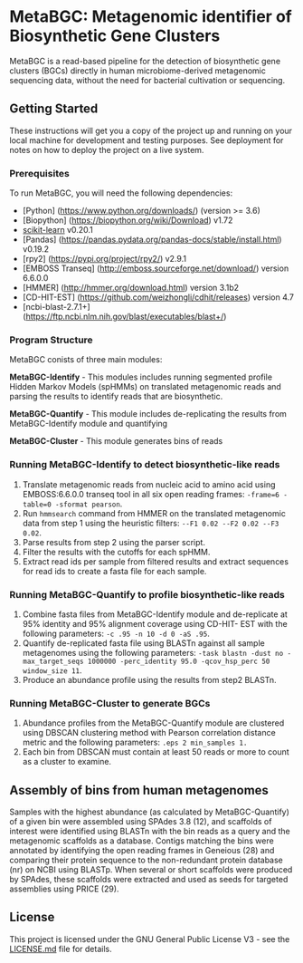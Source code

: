 # MetaBGC: Metagenomic identifier of Biosynthetic Gene Clusters 

MetaBGC is a read-based pipeline for the detection of biosynthetic gene clusters (BGCs) directly in human microbiome-derived metagenomic sequencing data, without the need for bacterial cultivation or sequencing. 

## Getting Started

These instructions will get you a copy of the project up and running on your local machine for development and testing purposes. See deployment for notes on how to deploy the project on a live system.

### Prerequisites

To run MetaBGC, you will need the following dependencies:

* [Python] (https://www.python.org/downloads/) (version >= 3.6)
* [Biopython] (https://biopython.org/wiki/Download) v1.72
* [scikit-learn](https://scikit-learn.org/stable/install.html) v0.20.1
* [Pandas] (https://pandas.pydata.org/pandas-docs/stable/install.html) v0.19.2 
* [rpy2] (https://pypi.org/project/rpy2/) v2.9.1
* [EMBOSS Transeq] (http://emboss.sourceforge.net/download/) version 6.6.0.0
* [HMMER] (http://hmmer.org/download.html) version 3.1b2
* [CD-HIT-EST] (https://github.com/weizhongli/cdhit/releases) version 4.7
* [ncbi-blast-2.7.1+] (https://ftp.ncbi.nlm.nih.gov/blast/executables/blast+/)

### Program Structure

MetaBGC conists of three main modules: 

**MetaBGC-Identify** - This modules includes running segmented profile Hidden Markov Models (spHMMs) on translated metagenomic reads and parsing the results to identify reads that are biosynthetic.

**MetaBGC-Quantify** - This module includes de-replicating the results from MetaBGC-Identify module and quantifying 

**MetaBGC-Cluster** - This module generates bins of reads 

### Running MetaBGC-Identify to detect biosynthetic-like reads

1. Translate metagenomic reads from nucleic acid to amino acid using EMBOSS:6.6.0.0 transeq tool in all six open reading frames: `-frame=6 - table=0 -sformat pearson`. 
2. Run `hmmsearch` command from HMMER on the translated metagenomic data from step 1 using the heuristic filters: `--F1 0.02 --F2 0.02 --F3 0.02`. 
3. Parse results from step 2 using the parser script. 
4. Filter the results with the cutoffs for each spHMM. 
5. Extract read ids per sample from filtered results and extract sequences for read ids to create a fasta file for each sample. 

### Running MetaBGC-Quantify to profile biosynthetic-like reads

1. Combine fasta files from MetaBGC-Identify module and de-replicate at 95% identity and 95% alignment coverage using CD-HIT- EST with the following parameters: `-c .95 -n 10 -d 0 -aS .95`. 
2. Quantify de-replicated fasta file using BLASTn against all sample metagenomes using the following parameters: `-task blastn -dust no -max_target_seqs 1000000 -perc_identity 95.0 -qcov_hsp_perc 50 window_size 11`. 
3. Produce an abundance profile using the results from step2 BLASTn. 

### Running MetaBGC-Cluster to generate BGCs
1. Abundance profiles from the MetaBGC-Quantify module are clustered using DBSCAN clustering method with Pearson correlation distance metric and the following parameters: `.eps 2 min_samples 1.`
2. Each bin from DBSCAN must contain at least 50 reads or more to count as a cluster to examine.


## Assembly of bins from human metagenomes

Samples with the highest abundance (as calculated by MetaBGC-Quantify) of a given bin were assembled using SPAdes 3.8 (12), and scaffolds of interest were identified using BLASTn with the bin reads as a query and the metagenomic scaffolds as a database. Contigs matching the bins were annotated by identifying the open reading frames in Geneious (28) and comparing their protein sequence to the non-redundant protein database (nr) on NCBI using BLASTp. When several or short scaffolds were produced by SPAdes, these scaffolds were extracted and used as seeds for targeted assemblies using PRICE (29).


## License

This project is licensed under the GNU General Public License V3 - see the [LICENSE.md](LICENSE.md) file for details.

